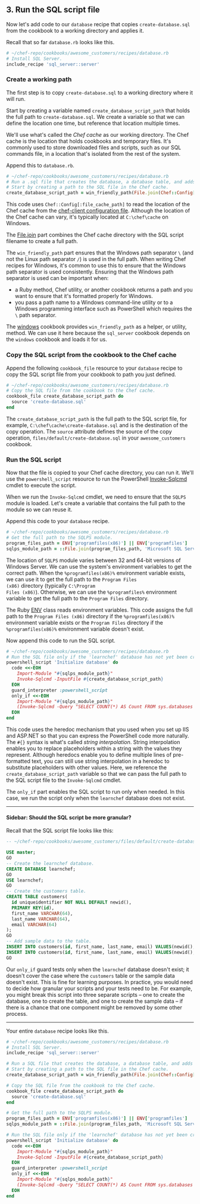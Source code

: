 ## 3. Run the SQL script file

Now let's add code to our `database` recipe that copies <code class="file-path">create-database.sql</code> from the cookbook to a working directory and applies it.

Recall that so far <code class="file-path">database.rb</code> looks like this.

```ruby
# ~/chef-repo/cookbooks/awesome_customers/recipes/database.rb
# Install SQL Server.
include_recipe 'sql_server::server'
```

### Create a working path

The first step is to copy <code class="file-path">create-database.sql</code> to a working directory where it will run.

Start by creating a variable named `create_database_script_path` that holds the full path to <code class="file-path">create-database.sql</code>. We create a variable so that we can define the location one time, but reference that location multiple times.

We'll use what's called the _Chef cache_ as our working directory. The Chef cache is the location that holds cookbooks and temporary files. It's commonly used to store downloaded files and scripts, such as our SQL commands file, in a location that's isolated from the rest of the system.

Append this to <code class="file-path">database.rb</code>.

```ruby
# ~/chef-repo/cookbooks/awesome_customers/recipes/database.rb
# Run a .sql file that creates the database, a database table, and adds sample table rows.
# Start by creating a path to the SQL file in the Chef cache.
create_database_script_path = win_friendly_path(File.join(Chef::Config[:file_cache_path], 'create-database.sql'))
```

This code uses `Chef::Config[:file_cache_path]` to read the location of the Chef cache from the [chef-client configuration file](https://docs.chef.io/config_rb_client.html). Although the location of the Chef cache can vary, it's typically located at <code class="file-path">C:\chef\cache</code> on Windows.

The [File.join](http://ruby-doc.org/core-2.2.0/File.html#method-c-join) part combines the Chef cache directory with the SQL script filename to create a full path.

The `win_friendly_path` part ensures that the Windows path separator `\` (and not the Linux path separator `/`) is used in the full path. When writing Chef recipes for Windows, it's common to use this to ensure that the Windows path separator is used consistently. Ensuring that the Windows path separator is used can be important when:

* a Ruby method, Chef utility, or another cookbook returns a path and you want to ensure that it's formatted properly for Windows.
* you pass a path name to a Windows command-line utility or to a Windows programming interface such as PowerShell which requires the `\` path separator.

The [windows](https://supermarket.chef.io/cookbooks/windows) cookbook provides `win_friendly_path` as a helper, or utility, method. We can use it here because the `sql_server` cookbook depends on the `windows` cookbook and loads it for us.

### Copy the SQL script from the cookbook to the Chef cache

Append the following `cookbook_file` resource to your `database` recipe to copy the SQL script file from your cookbook to path you just defined.

```ruby
# ~/chef-repo/cookbooks/awesome_customers/recipes/database.rb
# Copy the SQL file from the cookbook to the Chef cache.
cookbook_file create_database_script_path do
  source 'create-database.sql'
end
```

The `create_database_script_path` is the full path to the SQL script file, for example, <code class="file-path">C:\chef\cache\create-database.sql</code> and is the destination of the copy operation. The `source` attribute defines the source of the copy operation, <code class="file-path">files/default/create-database.sql</code> in your `awesome_customers` cookbook.

### Run the SQL script

Now that the file is copied to your Chef cache directory, you can run it. We'll use the `powershell_script` resource to run the PowerShell [Invoke-Sqlcmd](https://msdn.microsoft.com/en-us/library/cc281720\(v=sql.110\).aspx) cmdlet to execute the script.

When we run the `Invoke-Sqlcmd` cmdlet, we need to ensure that the `SQLPS` module is loaded. Let's create a variable that contains the full path to the module so we can reuse it.

Append this code to your `database` recipe.

```ruby
# ~/chef-repo/cookbooks/awesome_customers/recipes/database.rb
# Get the full path to the SQLPS module.
program_files_path = ENV['programfiles(x86)'] || ENV['programfiles']
sqlps_module_path = ::File.join(program_files_path, 'Microsoft SQL Server\110\Tools\PowerShell\Modules\SQLPS')
```

The location of `SQLPS` module varies between 32 and 64-bit versions of Windows Server. We can use the system's environment variables to get the correct path. When the `%programfiles(x86)%` environment variable exists, we can use it to get the full path to the <code class="file-path">Program Files (x86)</code> directory (typically <code class="file-path">C:\Program Files (x86)</code>). Otherwise, we can use the `%programfiles%` environment variable to get the full path to the <code class="file-path">Program Files</code> directory.

The Ruby [ENV](http://ruby-doc.org/core-2.2.0/ENV.html) class reads environment variables. This code assigns the full path to the <code class="file-path">Program Files (x86)</code> directory if the `%programfiles(x86)%` environment variable exists or the <code class="file-path">Program Files</code> directory if the `%programfiles(x86)%` environment variable doesn't exist.

Now append this code to run the SQL script.

```ruby
# ~/chef-repo/cookbooks/awesome_customers/recipes/database.rb
# Run the SQL file only if the 'learnchef' database has not yet been created.
powershell_script 'Initialize database' do
  code <<-EOH
    Import-Module "#{sqlps_module_path}"
    Invoke-Sqlcmd -InputFile #{create_database_script_path}
  EOH
  guard_interpreter :powershell_script
  only_if <<-EOH
    Import-Module "#{sqlps_module_path}"
    (Invoke-Sqlcmd -Query "SELECT COUNT(*) AS Count FROM sys.databases WHERE name = 'learnchef'").Count -eq 0
  EOH
end
```

This code uses the heredoc mechanism that you used when you set up IIS and ASP.NET so that you can express the PowerShell code more naturally. The `#{}` syntax is what's called _string interpolation_. String interpolation enables you to replace placeholders within a string with the values they represent. Although heredocs enable you to define multiple lines of pre-formatted text, you can still use string interpolation in a heredoc to substitute placeholders with other values. Here, we reference the `create_database_script_path` variable so that we can pass the full path to the SQL script file to the `Invoke-Sqlcmd` cmdlet.

The `only_if` part enables the SQL script to run only when needed. In this case, we run the script only when the `learnchef` database does not exist.

<hr>

#### Sidebar: Should the SQL script be more granular?

Recall that the SQL script file looks like this:

```sql
-- ~/chef-repo/cookbooks/awesome_customers/files/default/create-database.sql

USE master;
GO
-- Create the learnchef database.
CREATE DATABASE learnchef;
GO
USE learnchef;
GO
-- Create the customers table.
CREATE TABLE customers(
  id uniqueidentifier NOT NULL DEFAULT newid(),
  PRIMARY KEY(id),
  first_name VARCHAR(64),
  last_name VARCHAR(64),
  email VARCHAR(64)
);
GO
-- Add sample data to the table.
INSERT INTO customers(id, first_name, last_name, email) VALUES(newid(), 'Jane', 'Smith', 'jane.smith@example.com');
INSERT INTO customers(id, first_name, last_name, email) VALUES(newid(), 'Dave', 'Richards', 'dave.richards@example.com');
GO
```

Our `only_if` guard tests only when the `learnchef` database doesn't exist; it doesn't cover the case where the `customers` table or the sample data doesn't exist. This is fine for learning purposes. In practice, you would need to decide how granular your scripts and your tests need to be. For example, you might break this script into three separate scripts &ndash; one to create the database, one to create the table, and one to create the sample data &ndash; if there is a chance that one component might be removed by some other process.

<hr>

Your entire `database` recipe looks like this.

```ruby
# ~/chef-repo/cookbooks/awesome_customers/recipes/database.rb
# Install SQL Server.
include_recipe 'sql_server::server'

# Run a SQL file that creates the database, a database table, and adds sample table rows.
# Start by creating a path to the SQL file in the Chef cache.
create_database_script_path = win_friendly_path(File.join(Chef::Config[:file_cache_path], 'create-database.sql'))

# Copy the SQL file from the cookbook to the Chef cache.
cookbook_file create_database_script_path do
  source 'create-database.sql'
end

# Get the full path to the SQLPS module.
program_files_path = ENV['programfiles(x86)'] || ENV['programfiles']
sqlps_module_path = ::File.join(program_files_path, 'Microsoft SQL Server\110\Tools\PowerShell\Modules\SQLPS')

# Run the SQL file only if the 'learnchef' database has not yet been created.
powershell_script 'Initialize database' do
  code <<-EOH
    Import-Module "#{sqlps_module_path}"
    Invoke-Sqlcmd -InputFile #{create_database_script_path}
  EOH
  guard_interpreter :powershell_script
  only_if <<-EOH
    Import-Module "#{sqlps_module_path}"
    (Invoke-Sqlcmd -Query "SELECT COUNT(*) AS Count FROM sys.databases WHERE name = 'learnchef'").Count -eq 0
  EOH
end
```
